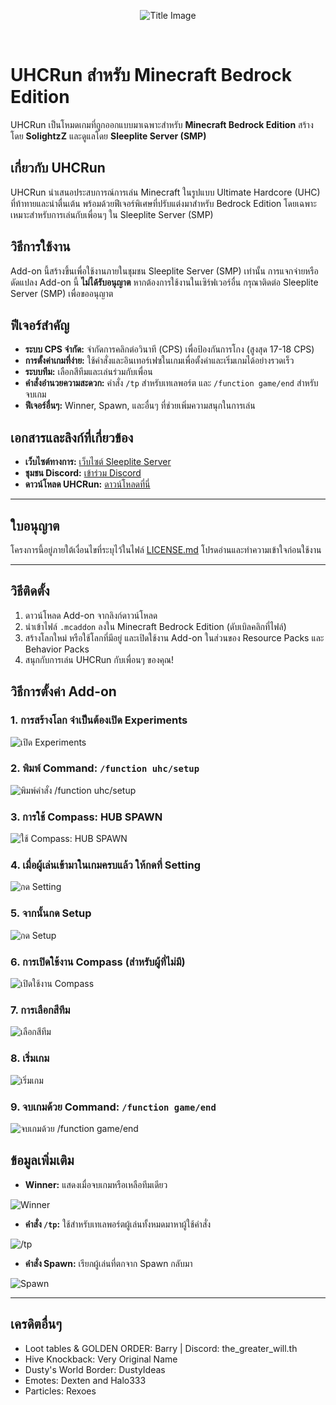<p align="center">
    <img src="https://github.com/SolightzZ/Project_UHC_RUN/blob/main/Original%20Packs/title.png" alt="Title Image">
</p>

<br>

# UHCRun สำหรับ Minecraft Bedrock Edition

UHCRun เป็นโหมดเกมที่ถูกออกแบบมาเฉพาะสำหรับ **Minecraft Bedrock Edition** สร้างโดย **SolightzZ** และดูแลโดย **Sleeplite Server (SMP)**

## เกี่ยวกับ UHCRun

UHCRun นำเสนอประสบการณ์การเล่น Minecraft ในรูปแบบ Ultimate Hardcore (UHC) ที่ท้าทายและน่าตื่นเต้น พร้อมด้วยฟีเจอร์พิเศษที่ปรับแต่งมาสำหรับ Bedrock Edition โดยเฉพาะ เหมาะสำหรับการเล่นกับเพื่อนๆ ใน Sleeplite Server (SMP)

## วิธีการใช้งาน

Add-on นี้สร้างขึ้นเพื่อใช้งานภายในชุมชน Sleeplite Server (SMP) เท่านั้น การแจกจ่ายหรือดัดแปลง Add-on นี้ **ไม่ได้รับอนุญาต** หากต้องการใช้งานในเซิร์ฟเวอร์อื่น กรุณาติดต่อ Sleeplite Server (SMP) เพื่อขออนุญาต

## ฟีเจอร์สำคัญ

- **ระบบ CPS จำกัด:** จำกัดการคลิกต่อวินาที (CPS) เพื่อป้องกันการโกง (สูงสุด 17-18 CPS)
- **การตั้งค่าเกมที่ง่าย:** ใช้คำสั่งและอินเทอร์เฟซในเกมเพื่อตั้งค่าและเริ่มเกมได้อย่างรวดเร็ว
- **ระบบทีม:** เลือกสีทีมและเล่นร่วมกับเพื่อน
- **คำสั่งอำนวยความสะดวก:** คำสั่ง `/tp` สำหรับเทเลพอร์ต และ `/function game/end` สำหรับจบเกม
- **ฟีเจอร์อื่นๆ:** Winner, Spawn, และอื่นๆ ที่ช่วยเพิ่มความสนุกในการเล่น

## เอกสารและลิงก์ที่เกี่ยวข้อง

- **เว็บไซต์ทางการ:** [เว็บไซต์ Sleeplite Server](https://solightzz.gitbook.io/sleeplite)
- **ชุมชน Discord:** [เข้าร่วม Discord](https://discord.com/invite/gtqfbmvTJK)
- **ดาวน์โหลด UHCRun:** [ดาวน์โหลดที่นี่](https://github.com/SolightzZ/Project_UHC_RUN/releases)

---

## ใบอนุญาต

โครงการนี้อยู่ภายใต้เงื่อนไขที่ระบุไว้ในไฟล์ [LICENSE.md](./LICENSE.md) โปรดอ่านและทำความเข้าใจก่อนใช้งาน

---

## วิธีติดตั้ง

1.  ดาวน์โหลด Add-on จากลิงก์ดาวน์โหลด
2.  นำเข้าไฟล์ `.mcaddon` ลงใน Minecraft Bedrock Edition (ดับเบิลคลิกที่ไฟล์)
3.  สร้างโลกใหม่ หรือใช้โลกที่มีอยู่ และเปิดใช้งาน Add-on ในส่วนของ Resource Packs และ Behavior Packs
4.  สนุกกับการเล่น UHCRun กับเพื่อนๆ ของคุณ!

## วิธีการตั้งค่า Add-on

### 1. การสร้างโลก จำเป็นต้องเปิด Experiments

<img src="https://github.com/SolightzZ/Project_UHC_RUN/blob/main/img/Screenshot%20(2138).png" alt="เปิด Experiments">

### 2. พิมพ์ Command: `/function uhc/setup`

<img src="https://github.com/SolightzZ/Project_UHC_RUN/blob/main/img/Screenshot%20(2120).png" alt="พิมพ์คำสั่ง /function uhc/setup">

### 3. การใช้ Compass: HUB SPAWN

<img src="https://github.com/SolightzZ/Project_UHC_RUN/blob/main/img/Screenshot%20(2132).png" alt="ใช้ Compass: HUB SPAWN">

### 4. เมื่อผู้เล่นเข้ามาในเกมครบแล้ว ให้กดที่ Setting

<img src="https://github.com/SolightzZ/Project_UHC_RUN/blob/main/img/Screenshot%20(2123).png" alt="กด Setting">

### 5. จากนั้นกด Setup

<img src="https://github.com/SolightzZ/Project_UHC_RUN/blob/main/img/Screenshot%20(2124).png" alt="กด Setup">

### 6. การเปิดใช้งาน Compass (สำหรับผู้ที่ไม่มี)

<img src="https://github.com/SolightzZ/Project_UHC_RUN/blob/main/img/Screenshot%20(2131).png" alt="เปิดใช้งาน Compass">

### 7. การเลือกสีทีม

<img src="https://github.com/SolightzZ/Project_UHC_RUN/blob/main/img/Screenshot%20(2125).png" alt="เลือกสีทีม">

### 8. เริ่มเกม

<img src="https://github.com/SolightzZ/Project_UHC_RUN/blob/main/img/Screenshot%20(2133).png" alt="เริ่มเกม">

### 9. จบเกมด้วย Command: `/function game/end`

<img src="https://github.com/SolightzZ/Project_UHC_RUN/blob/main/img/Screenshot%20(2134).png" alt="จบเกมด้วย /function game/end">

## ข้อมูลเพิ่มเติม

- **Winner:** แสดงเมื่อจบเกมหรือเหลือทีมเดียว

<img src="https://github.com/SolightzZ/Project_UHC_RUN/blob/main/img/Screenshot%20(2127).png" alt="Winner">

- **คำสั่ง `/tp`:** ใช้สำหรับเทเลพอร์ตผู้เล่นทั้งหมดมาหาผู้ใช้คำสั่ง

<img src="https://github.com/SolightzZ/Project_UHC_RUN/blob/main/img/Screenshot%20(2129).png" alt="/tp">

- **คำสั่ง Spawn:** เรียกผู้เล่นที่ตกจาก Spawn กลับมา

<img src="https://github.com/SolightzZ/Project_UHC_RUN/blob/main/img/Screenshot%20(2128).png" alt="Spawn">

---

## เครดิตอื่นๆ

- Loot tables & GOLDEN ORDER: Barry | Discord: the_greater_will.th
- Hive Knockback: Very Original Name
- Dusty's World Border: DustyIdeas
- Emotes: Dexten and Halo333
- Particles: Rexoes
